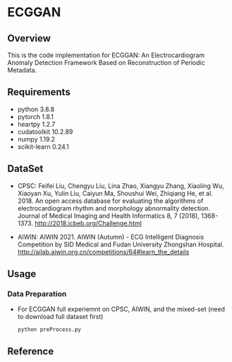 # ECGGAN

## Overview
This is the code implementation for ECGGAN: An Electrocardiogram Anomaly Detection Framework Based on Reconstruction of Periodic Metadata. 


## Requirements
- python 3.8.8
- pytorch 1.8.1
- heartpy 1.2.7
- cudatoolkit 10.2.89
- numpy 1.19.2 
- scikit-learn 0.24.1

## DataSet
- CPSC: Feifei Liu, Chengyu Liu, Lina Zhao, Xiangyu Zhang, Xiaoling Wu, Xiaoyan Xu, Yulin Liu, Caiyun Ma, Shoushui Wei, Zhiqiang He, et al. 2018. An open access database for evaluating the algorithms of electrocardiogram rhythm and morphology abnormality detection. Journal of Medical Imaging and Health Informatics 8, 7 (2018), 1368-1373. http://2018.icbeb.org/Challenge.html

- AIWIN: AIWIN 2021. AIWIN (Autumn) - ECG Intelligent Diagnosis Competition by SID Medical and Fudan University Zhongshan Hospital. http://ailab.aiwin.org.cn/competitions/64#learn_the_details

## Usage

### Data Preparation
- For ECGGAN full experiemnt on CPSC, AIWIN, and the mixed-set (need to download full dataset first)

    `python preProcess.py`

## Reference
